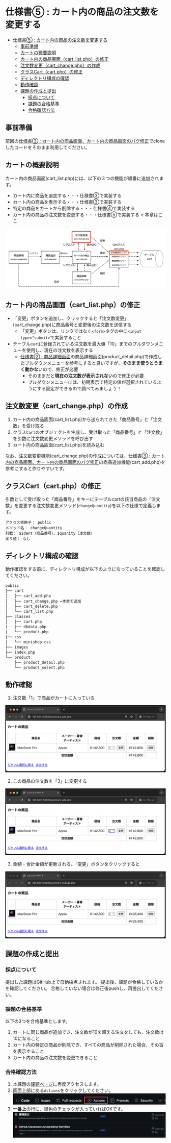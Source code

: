 ﻿# 仕様書⑤ : カート内の商品の注文数を変更する

- [仕様書⑤ : カート内の商品の注文数を変更する](#仕様書--カート内の商品の注文数を変更する)
  - [事前準備](#事前準備)
  - [カートの概要説明](#カートの概要説明)
  - [カート内の商品画面（cart\_list.php）の修正](#カート内の商品画面cart_listphpの修正)
  - [注文数変更（cart\_change.php）の作成](#注文数変更cart_changephpの作成)
  - [クラスCart（cart.php）の修正](#クラスcartcartphpの修正)
  - [ディレクトリ構成の確認](#ディレクトリ構成の確認)
  - [動作確認](#動作確認)
  - [課題の作成と提出](#課題の作成と提出)
    - [採点について](#採点について)
    - [課題の合格基準](#課題の合格基準)
    - [合格確認方法](#合格確認方法)

## 事前準備

前回の[仕様書③ : カート内の商品画面、カート内の商品画面のバグ修正](../ec-site-iii/README.md)でcloneしたコードをそのまま利用してください。

## カートの概要説明

カート内の商品画面(cart_list.php)には、以下の３つの機能が順番に追加されます。

- カート内に商品を追加する・・・仕様書③で実装する
- カート内の商品を表示する・・・仕様書③で実装する
- 特定の商品をカートから削除する・・・仕様書④で実装する
- カート内の商品の注文数を変更する・・・仕様書⑤で実装する ←本章はここ

![](./images/cart_transition.png)

## カート内の商品画面（cart_list.php）の修正

- 「変更」ボタンを追加し、クリックすると「注文数変更」(cart_change.php)に商品番号と変更後の注文数を送信する
  - 「変更」ボタンは、リンクではなく`<form>`タグの中に`<input type="submit>`で実装すること
- テーブルcartに登録されている注文数を最大値「10」までのプルダウンメニューを使用し、現在の注文数を表示する
  - [仕様書② : 商品詳細画面](../ec-site-ii/README.md)の商品詳細画面(product_detail.php)で作成したプルダウンメニューを参考にすると良いですが、**そのまま使うとうまく動かな**いので、修正が必要
    - そのままだと**現在の注文数が表示されない**ので修正が必要
    - プルダウンメニューには、初期表示で特定の値が選択されているようにする設定ができるので調べてみましょう！

## 注文数変更（cart_change.php）の作成

1. カート内の商品画面(cart_list.php)から送られてきた「商品番号」と「注文数」を受け取る
2. クラス`Cart`のオブジェクトを生成し、受け取った「商品番号」と「注文数」を引数に注文数変更メソッドを呼び出す
3. カート内の商品画面(cart_list.php)を読み込む

なお、注文数変更機能(cart_change.php)の作成については、[仕様書③ : カート内の商品画面、カート内の商品画面のバグ修正](../ec-site-iii/README.md)の商品追加機能(cart_add.php)を参考にすると作りやすいです。

## クラスCart（cart.php）の修正

引数として受け取った「商品番号」をキーにテーブルcartの該当商品の「注文数」を変更する注文数変更メソッド(`changeQuantity`)を以下の仕様で定義します。

```text
アクセス修飾子： public
メソッド名： changeQuantity
引数： $ident（商品番号）、$quanity（注文数）
戻り値： なし
```

## ディレクトリ構成の確認

動作確認をする前に、ディレクトリ構成が以下のようになっていることを確認してください。

```text
public
├── cart
│   ├── cart_add.php
│   ├── cart_change.php ←本章で追加
│   ├── cart_delete.php
│   └── cart_list.php
├── classes
│   ├── cart.php
│   ├── dbdata.php
│   └── product.php
├── css
│   └── minishop.css
├── images
├── index.php
└── product
    ├── product_detail.php
    └── product_select.php
```

## 動作確認

1. 注文数「1」で商品がカートに入っている

![](./images/cart_change_display_1.png)

2. この商品の注文数を「3」に変更する

![](./images/cart_change_display_2.png)

3. 金額・合計金額が更新される。「変更」ボタンをクリックすると

![](./images/cart_change_display_3.png)

## 課題の作成と提出

### 採点について

提出した課題はGitHub上で自動採点されます。
提出後、課題が合格しているかを確認してください。
合格していない場合は修正後pushし、再提出してください。

### 課題の合格基準

以下の3つを合格基準とします。

1. カートに同じ商品が追加でき、注文数が10を超える注文をしても、注文数は10になること
2. カート内の特定の商品が削除でき、すべての商品が削除された場合、その旨を表示すること
3. カート内の商品の注文数を変更できること

### 合格確認方法

1. 本課題の[課題ページ](https://classroom.github.com/a/oAEqIV4V)に再度アクセスします。
2. 画面上部にある`Actions`をクリックしてください。<br>
![](./images/acions.png)
1. **一番上**の行に、緑色のチェックが入っていればOKです。<br>
![](./images/pass.png)